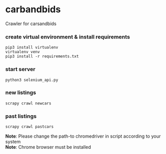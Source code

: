 # carbandbids
Crawler for carsandbids
### create virtual environment & install requirements
`pip3 install virtualenv`</br>
`virtualenv venv`</br>
`pip3 install -r requirements.txt`
### start server
`python3 selenium_api.py`
### new listings
`scrapy crawl newcars`
### past listings 
`scrapy crawl pastcars`

**Note**: Please change the path-to chromedriver in script according to your system</br>
**Note**: Chrome browser must be installed
